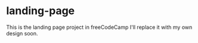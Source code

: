 # landing-page
This is the landing page project in freeCodeCamp
I'll replace it with my own design soon.

